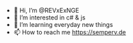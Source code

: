 - 👋 Hi, I’m @REVxExNGE
- 👀 I’m interested in c# & js
- 🌱 I’m learning everyday new things
- 📫 How to reach me https://semperv.de
<!---
REVxExNGE/REVxExNGE is a ✨ special ✨ repository because its `README.md` (this file) appears on your GitHub profile.
You can click the Preview link to take a look at your changes.
--->
